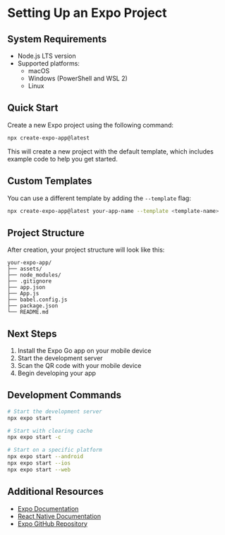 # Setting Up an Expo Project

## System Requirements
- Node.js LTS version
- Supported platforms:
  - macOS
  - Windows (PowerShell and WSL 2)
  - Linux

## Quick Start

Create a new Expo project using the following command:

```bash
npx create-expo-app@latest
```

This will create a new project with the default template, which includes example code to help you get started.

## Custom Templates

You can use a different template by adding the `--template` flag:

```bash
npx create-expo-app@latest your-app-name --template <template-name>
```

## Project Structure
After creation, your project structure will look like this:

```
your-expo-app/
├── assets/
├── node_modules/
├── .gitignore
├── app.json
├── App.js
├── babel.config.js
├── package.json
└── README.md
```

## Next Steps
1. Install the Expo Go app on your mobile device
2. Start the development server
3. Scan the QR code with your mobile device
4. Begin developing your app

## Development Commands
```bash
# Start the development server
npx expo start

# Start with clearing cache
npx expo start -c

# Start on a specific platform
npx expo start --android
npx expo start --ios
npx expo start --web
```

## Additional Resources
- [Expo Documentation](https://docs.expo.dev)
- [React Native Documentation](https://reactnative.dev)
- [Expo GitHub Repository](https://github.com/expo/expo)